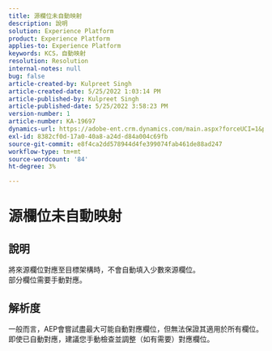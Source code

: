 ```yaml
---
title: 源欄位未自動映射
description: 說明
solution: Experience Platform
product: Experience Platform
applies-to: Experience Platform
keywords: KCS，自動映射
resolution: Resolution
internal-notes: null
bug: false
article-created-by: Kulpreet Singh
article-created-date: 5/25/2022 1:03:14 PM
article-published-by: Kulpreet Singh
article-published-date: 5/25/2022 3:58:23 PM
version-number: 1
article-number: KA-19697
dynamics-url: https://adobe-ent.crm.dynamics.com/main.aspx?forceUCI=1&pagetype=entityrecord&etn=knowledgearticle&id=c91c2f02-2bdc-ec11-a7b6-0022480b05aa
exl-id: 8382cf0d-17a0-40a8-a24d-d84a004c69fb
source-git-commit: e8f4ca2dd578944d4fe399074fab461de88ad247
workflow-type: tm+mt
source-wordcount: '84'
ht-degree: 3%

---
```


# 源欄位未自動映射

## 說明

將來源欄位對應至目標架構時，不會自動填入少數來源欄位。
<br>部分欄位需要手動對應。

## 解析度


一般而言，AEP會嘗試盡最大可能自動對應欄位，但無法保證其適用於所有欄位。 即使已自動對應，建議您手動檢查並調整（如有需要）對應欄位。
